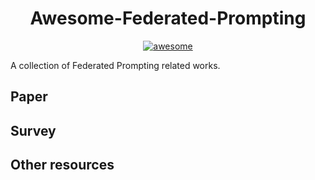 <h1 align="center"><b>Awesome-Federated-Prompting</b></h1>
<p align="center">
  <a href="https://awesome.re"><img src="https://awesome.re/badge.svg" alt="awesome"></a>
</p>

A collection of Federated Prompting related works.

## Paper

## Survey


## Other resources

